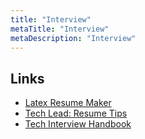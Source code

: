 ```yaml
---
title: "Interview"
metaTitle: "Interview"
metaDescription: "Interview"
---
```


## Links

- [Latex Resume Maker](https://resumake.io)
- [Tech Lead: Resume Tips](https://www.reddit.com/r/AskProgramming/comments/c95gki/resume_tips_from_an_exgoogle_tech_lead/)
- [Tech Interview Handbook](https://github.com/yangshun/tech-interview-handbook)
